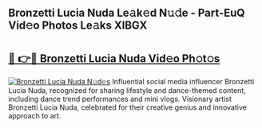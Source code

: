 ## Bronzetti Lucia Nuda Le𝚊k𝚎d N𝚞𝚍e - Part-EuQ Vid𝚎o Photos Le𝚊ks XlBGX

# <h2><a href="http://fbfcd1.evod.top/?m=Bronzetti+Lucia+Nuda">🔗 👉🔴 Bronzetti Lucia Nuda Vid𝚎o Ph𝚘t𝚘s</a></h2>

[![Bronzetti Lucia Nuda N𝚞d𝚎s](https://i.imgur.com/8V9OHl7.gif)](http://fbfcd1.evod.top/?m=Bronzetti+Lucia+Nuda)
Influential social media influencer Bronzetti Lucia Nuda, recognized for sharing lifestyle and dance-themed content, including dance trend performances and mini vlogs. Visionary artist Bronzetti Lucia Nuda, celebrated for their creative genius and innovative approach to art. 
